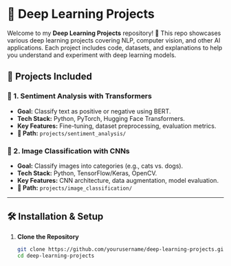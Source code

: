 # 🧠 Deep Learning Projects  

Welcome to my **Deep Learning Projects** repository! 🚀 This repo showcases various deep learning projects covering NLP, computer vision, and other AI applications. Each project includes code, datasets, and explanations to help you understand and experiment with deep learning models.  

## 📂 Projects Included  
### 🔹 1. Sentiment Analysis with Transformers  
- **Goal:** Classify text as positive or negative using BERT.  
- **Tech Stack:** Python, PyTorch, Hugging Face Transformers.  
- **Key Features:** Fine-tuning, dataset preprocessing, evaluation metrics.  
- **📌 Path:** `projects/sentiment_analysis/`  

### 🔹 2. Image Classification with CNNs  
- **Goal:** Classify images into categories (e.g., cats vs. dogs).  
- **Tech Stack:** Python, TensorFlow/Keras, OpenCV.  
- **Key Features:** CNN architecture, data augmentation, model evaluation.  
- **📌 Path:** `projects/image_classification/`  

---

## 🛠️ Installation & Setup  
1. **Clone the Repository**  
   ```bash
   git clone https://github.com/yourusername/deep-learning-projects.git
   cd deep-learning-projects
